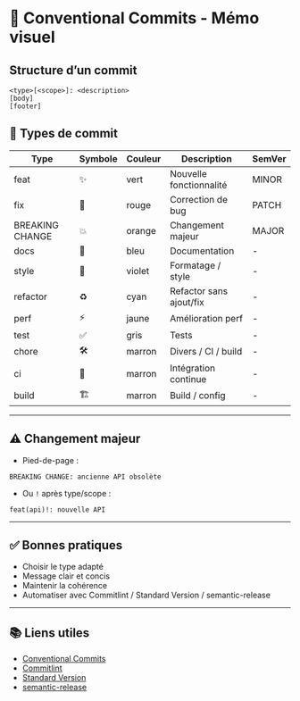 # 📘 Conventional Commits - Mémo visuel

## Structure d’un commit
```
<type>[<scope>]: <description>
[body]
[footer]
```

## 🔧 Types de commit

| Type | Symbole | Couleur | Description | SemVer |
|------|---------|---------|-------------|--------|
| feat | ✨      | vert    | Nouvelle fonctionnalité | MINOR |
| fix  | 🐛      | rouge   | Correction de bug        | PATCH |
| BREAKING CHANGE | 💥 | orange | Changement majeur       | MAJOR |
| docs | 📝      | bleu    | Documentation            | -     |
| style| 🎨      | violet  | Formatage / style        | -     |
| refactor | ♻️    | cyan    | Refactor sans ajout/fix  | -     |
| perf | ⚡      | jaune   | Amélioration perf        | -     |
| test | ✅      | gris    | Tests                    | -     |
| chore | 🛠️     | marron  | Divers / CI / build      | -     |
| ci   | 🤖      | marron  | Intégration continue     | -     |
| build| 🏗️      | marron  | Build / config           | -     |

---

## ⚠️ Changement majeur
- Pied-de-page :  
```
BREAKING CHANGE: ancienne API obsolète
```
- Ou `!` après type/scope :  
```
feat(api)!: nouvelle API
```

---

## ✅ Bonnes pratiques
- Choisir le type adapté  
- Message clair et concis  
- Maintenir la cohérence  
- Automatiser avec Commitlint / Standard Version / semantic-release

---

## 📚 Liens utiles
- [Conventional Commits](https://www.conventionalcommits.org/en/v1.0.0/)  
- [Commitlint](https://commitlint.js.org/)  
- [Standard Version](https://github.com/conventional-changelog/standard-version)  
- [semantic-release](https://semantic-release.gitbook.io/semantic-release/)